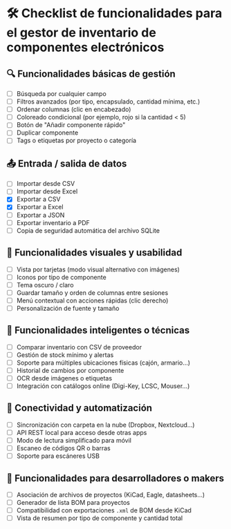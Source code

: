 # 🛠️ Checklist de funcionalidades para el gestor de inventario de componentes electrónicos

## 🔍 Funcionalidades básicas de gestión
- [ ] Búsqueda por cualquier campo
- [ ] Filtros avanzados (por tipo, encapsulado, cantidad mínima, etc.)
- [ ] Ordenar columnas (clic en encabezado)
- [ ] Coloreado condicional (por ejemplo, rojo si la cantidad < 5)
- [ ] Botón de "Añadir componente rápido"
- [ ] Duplicar componente
- [ ] Tags o etiquetas por proyecto o categoría

## 📤 Entrada / salida de datos
- [ ] Importar desde CSV
- [ ] Importar desde Excel
- [x] Exportar a CSV
- [x] Exportar a Excel
- [ ] Exportar a JSON
- [ ] Exportar inventario a PDF
- [ ] Copia de seguridad automática del archivo SQLite

## 📸 Funcionalidades visuales y usabilidad
- [ ] Vista por tarjetas (modo visual alternativo con imágenes)
- [ ] Iconos por tipo de componente
- [ ] Tema oscuro / claro
- [ ] Guardar tamaño y orden de columnas entre sesiones
- [ ] Menú contextual con acciones rápidas (clic derecho)
- [ ] Personalización de fuente y tamaño

## 🧠 Funcionalidades inteligentes o técnicas
- [ ] Comparar inventario con CSV de proveedor
- [ ] Gestión de stock mínimo y alertas
- [ ] Soporte para múltiples ubicaciones físicas (cajón, armario…)
- [ ] Historial de cambios por componente
- [ ] OCR desde imágenes o etiquetas
- [ ] Integración con catálogos online (Digi-Key, LCSC, Mouser…)

## 🔗 Conectividad y automatización
- [ ] Sincronización con carpeta en la nube (Dropbox, Nextcloud…)
- [ ] API REST local para acceso desde otras apps
- [ ] Modo de lectura simplificado para móvil
- [ ] Escaneo de códigos QR o barras
- [ ] Soporte para escáneres USB

## 🧪 Funcionalidades para desarrolladores o makers
- [ ] Asociación de archivos de proyectos (KiCad, Eagle, datasheets…)
- [ ] Generador de lista BOM para proyectos
- [ ] Compatibilidad con exportaciones `.xml` de BOM desde KiCad
- [ ] Vista de resumen por tipo de componente y cantidad total
